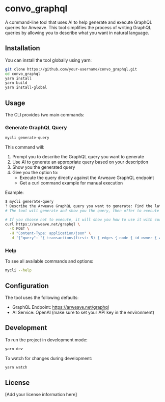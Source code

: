 # convo_graphql

A command-line tool that uses AI to help generate and execute GraphQL queries for Arweave. This tool simplifies the process of writing GraphQL queries by allowing you to describe what you want in natural language.

## Installation

You can install the tool globally using yarn:

```bash
git clone https://github.com/your-username/convo_graphql.git
cd convo_graphql
yarn install
yarn build
yarn install-global
```

## Usage

The CLI provides two main commands:

### Generate GraphQL Query

```bash
mycli generate-query
```

This command will:
1. Prompt you to describe the GraphQL query you want to generate
2. Use AI to generate an appropriate query based on your description
3. Show you the generated query
4. Give you the option to:
   - Execute the query directly against the Arweave GraphQL endpoint
   - Get a curl command example for manual execution

Example:

```bash
$ mycli generate-query
? Describe the Arweave GraphQL query you want to generate: Find the latest 5 transactions with their IDs and owners
# The tool will generate and show you the query, then offer to execute it

# If you choose not to execute, it will show you how to use it with curl:
curl https://arweave.net/graphql \
  -X POST \
  -H "Content-Type: application/json" \
  -d '{"query": "{ transactions(first: 5) { edges { node { id owner { address } } } } }"}'
```

### Help

To see all available commands and options:

```bash
mycli --help
```

## Configuration

The tool uses the following defaults:
- GraphQL Endpoint: https://arweave.net/graphql
- AI Service: OpenAI (make sure to set your API key in the environment)

## Development

To run the project in development mode:

```bash
yarn dev
```

To watch for changes during development:

```bash
yarn watch
```

## License

[Add your license information here]
